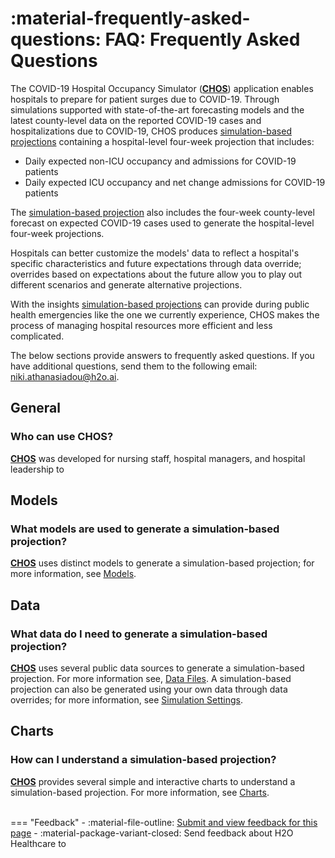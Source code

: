 # :material-frequently-asked-questions: FAQ: Frequently Asked Questions 
 


The COVID-19 Hospital Occupancy Simulator ([**CHOS**](./terminology.md#chos-covid-19-hospital-occupancy-simulator])) application enables hospitals to prepare for patient surges due to COVID-19. Through simulations supported with state-of-the-art forecasting models and the latest county-level data on the reported COVID-19 cases and hospitalizations due to COVID-19, CHOS produces [simulation-based projections](./terms.md#simulation-based-projection) containing a hospital-level four-week projection that includes:

- Daily expected non-ICU occupancy and admissions for COVID-19 patients 
- Daily expected ICU occupancy and net change admissions for COVID-19 patients 

The [simulation-based projection](./terms.md#simulation-based-projection) also includes the four-week county-level forecast on expected COVID-19 cases used to generate the hospital-level four-week projections.

Hospitals can better customize the models' data to reflect a hospital's specific characteristics and future expectations through data override; overrides based on expectations about the future allow you to play out different scenarios and generate alternative projections.

With the insights [simulation-based projections](./terms.md#simulation-based-projection) can provide during public health emergencies like the one we currently experience, CHOS makes the process of managing hospital resources more efficient and less complicated.


The below sections provide answers to frequently asked questions. If you have additional questions, send them to the following email: <niki.athanasiadou@h2o.ai>.


## General 

### Who can use CHOS? 


[**CHOS**](./terminology.md#chos-covid-19-hospital-occupancy-simulator]) was developed for nursing staff, hospital managers, and hospital leadership to 

## Models 

### What models are used to generate a simulation-based projection? 

[**CHOS**](./terminology.md#chos-covid-19-hospital-occupancy-simulator]) uses distinct models to generate a simulation-based projection; for more information, see [Models](models.md).

## Data

### What data do I need to generate a simulation-based projection? 

[**CHOS**](./terminology.md#chos-covid-19-hospital-occupancy-simulator]) uses several public data sources to generate a simulation-based projection. For more information see, [Data Files](data_files.md). A simulation-based projection can also be generated using your own data through data overrides; for more information, see [Simulation Settings](simulation_settings.md).

## Charts 

### How can I understand a simulation-based projection? 

[**CHOS**](./terminology.md#chos-covid-19-hospital-occupancy-simulator]) provides several simple and interactive charts to understand a  simulation-based projection. For more information, see [Charts](charts.md).




<br>
=== "Feedback"
    - :material-file-outline: <a href="https://github.com/h2oai/h2o-health/issues/new?assignees=5675sp&labels=chos%2Fdocumentation&template=chos_documentation_feedback.md&title=%5BCHOS+DOCS%5D" target="_blank">Submit and view feedback for this page</a>
    - :material-package-variant-closed: Send feedback about H2O Healthcare to <niki.athanasiadou@h2o.ai>
